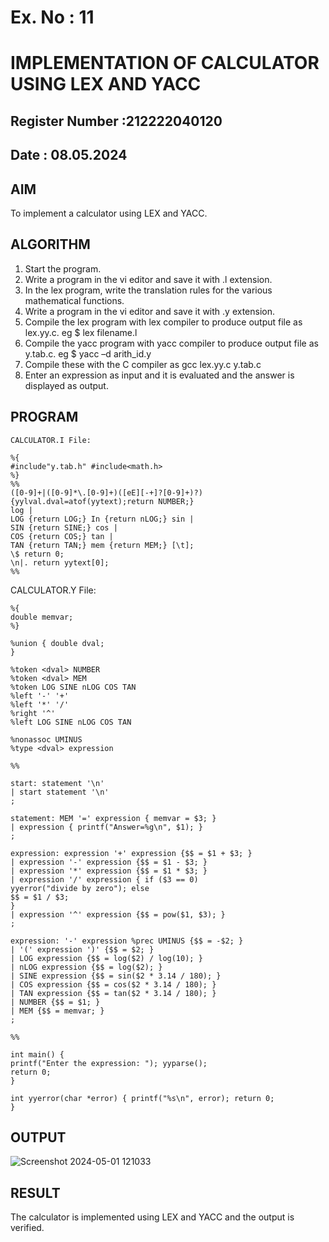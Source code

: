 # Ex. No : 11	
# IMPLEMENTATION OF CALCULATOR USING LEX AND YACC 
## Register Number :212222040120
## Date : 08.05.2024

## AIM   
To implement a calculator using LEX and YACC.

## ALGORITHM
1.	Start the program.
2.	Write a program in the vi editor and save it with .l extension.
3.	In the lex program, write the translation rules for the various mathematical functions.
4.	Write a program in the vi editor and save it with .y extension.
5.	Compile the lex program with lex compiler to produce output file as lex.yy.c. eg $ lex filename.l
6.	Compile the yacc program with yacc compiler to produce output file as y.tab.c. eg $ yacc –d arith_id.y
7.	Compile these with the C compiler as gcc lex.yy.c y.tab.c
8.	Enter an expression as input and it is evaluated and the answer is displayed as output.

## PROGRAM
```
CALCULATOR.I File:

%{
#include"y.tab.h" #include<math.h>
%}
%%
([0-9]+|([0-9]*\.[0-9]+)([eE][-+]?[0-9]+)?) {yylval.dval=atof(yytext);return NUMBER;}
log |
LOG {return LOG;} In {return nLOG;} sin |
SIN {return SINE;} cos |
COS {return COS;} tan |
TAN {return TAN;} mem {return MEM;} [\t];
\$ return 0;
\n|. return yytext[0];
%%
```
CALCULATOR.Y File:
```
%{
double memvar;
%}

%union { double dval;
}

%token <dval> NUMBER
%token <dval> MEM
%token LOG SINE nLOG COS TAN
%left '-' '+'
%left '*' '/'
%right '^'
%left LOG SINE nLOG COS TAN

%nonassoc UMINUS
%type <dval> expression

%%

start: statement '\n'
| start statement '\n'
;

statement: MEM '=' expression { memvar = $3; }
| expression { printf("Answer=%g\n", $1); }
;

expression: expression '+' expression {$$ = $1 + $3; }
| expression '-' expression {$$ = $1 - $3; }
| expression '*' expression {$$ = $1 * $3; }
| expression '/' expression { if ($3 == 0)
yyerror("divide by zero"); else
$$ = $1 / $3;
}
| expression '^' expression {$$ = pow($1, $3); }
;

expression: '-' expression %prec UMINUS {$$ = -$2; }
| '(' expression ')' {$$ = $2; }
| LOG expression {$$ = log($2) / log(10); }
| nLOG expression {$$ = log($2); }
| SINE expression {$$ = sin($2 * 3.14 / 180); }
| COS expression {$$ = cos($2 * 3.14 / 180); }
| TAN expression {$$ = tan($2 * 3.14 / 180); }
| NUMBER {$$ = $1; }
| MEM {$$ = memvar; }
;

%%

int main() {
printf("Enter the expression: "); yyparse();
return 0;
}

int yyerror(char *error) { printf("%s\n", error); return 0;
}
```



## OUTPUT
![Screenshot 2024-05-01 121033](https://github.com/nandhu6523/19CS409-Compiler-Design-Lab/assets/123856724/cd353dcd-890b-4e28-9733-089de9bfec4f)



## RESULT
The calculator is implemented using LEX and YACC and the output is verified.
